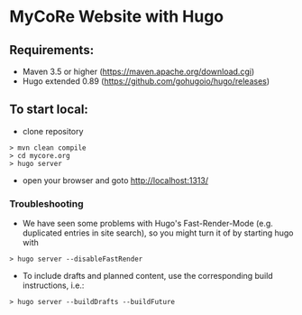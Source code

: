 # MyCoRe Website with Hugo

## Requirements:
 - Maven 3.5 or higher (https://maven.apache.org/download.cgi)
 - Hugo extended 0.89 (https://github.com/gohugoio/hugo/releases)


## To start local:

 - clone repository
 ```
> mvn clean compile
> cd mycore.org
> hugo server
 ```
- open your browser and goto <http://localhost:1313/>
 
 ### Troubleshooting
 - We have seen some problems with Hugo's Fast-Render-Mode (e.g. duplicated entries in site search),
   so you might turn it of by starting hugo with
```
> hugo server --disableFastRender
```
 - To include drafts and planned content, use the corresponding build instructions, i.e.:
```
> hugo server --buildDrafts --buildFuture
```
 
